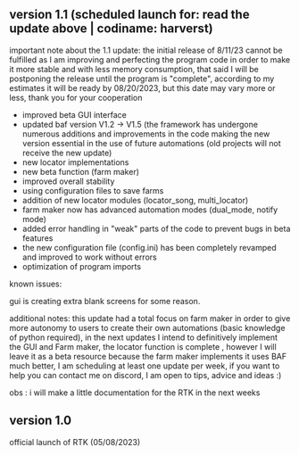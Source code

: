 ## version 1.1 (scheduled launch for: read the update above | codiname: harverst)

important note about the 1.1 update: the initial release of 8/11/23 cannot be fulfilled as I am improving and perfecting the program code in order to make it more stable and with less memory consumption, that said I will be postponing the release until the program is "complete", according to my estimates it will be ready by 08/20/2023, but this date may vary more or less, thank you for your cooperation

- improved beta GUI interface
- updated baf version V1.2 -> V1.5 (the framework has undergone numerous additions and improvements in the code making the new version essential in the use of future automations (old projects will not receive the new update)
- new locator implementations
- new beta function (farm maker)
- improved overall stability
- using configuration files to save farms
- addition of new locator modules (locator_song, multi_locator)
- farm maker now has advanced automation modes (dual_mode, notify mode)
- added error handling in "weak" parts of the code to prevent bugs in beta features
- the new configuration file (config.ini) has been completely revamped and improved to work without errors
- optimization of program imports

known issues: 

gui is creating extra blank screens for some reason.

additional notes:
this update had a total focus on farm maker in order to give more autonomy to users to create their own automations (basic knowledge of python required), in the next updates I intend to definitively implement the GUI and Farm maker, the locator function is complete , however I will leave it as a beta resource because the farm maker implements it uses BAF much better, I am scheduling at least one update per week, if you want to help you can contact me on discord, I am open to tips, advice and ideas :)

obs : i will make a little documentation for the RTK in the next weeks

## version 1.0

official launch of RTK (05/08/2023)
